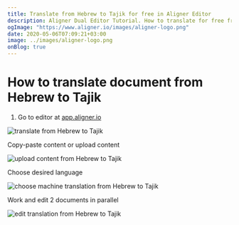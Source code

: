 ```yaml
---
title: Translate from Hebrew to Tajik for free in Aligner Editor
description: Aligner Dual Editor Tutorial. How to translate for free from Hebrew to Tajik. Aligner is multilingual document management platform. 
ogImage: "https://www.aligner.io/images/aligner-logo.png"
date: 2020-05-06T07:09:21+03:00
image: ../images/aligner-logo.png
onBlog: true
---
```


# How to translate document from Hebrew to Tajik

1. Go to editor at [app.aligner.io](https://app.aligner.io "Aligner App web page")

![translate from Hebrew to Tajik](../aligner-blank-editor.png "translate from Hebrew to Tajik")

Copy-paste content or upload content

![upload content from Hebrew to Tajik](../aligner-uploaded-document.png "upload content from Hebrew to Tajik")

Choose desired language

![choose machine translation from Hebrew to Tajik](../aligner-language-dropdown.png "choose machine translation from Hebrew to Tajik")

Work and edit 2 documents in parallel

![edit translation from Hebrew to Tajik](../aligner-double-sitded-editor.png "edit translation from Hebrew to Tajik")

